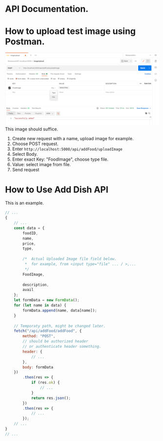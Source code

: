 # API Documentation.

How to upload test image using Postman.
===================
![Postman Usage](../docs/postman_upload.png)
This image should suffice.
1. Create new request with a name, upload image for example.
2. Choose POST request.
3. Enter `http://localhost:5000/api/addFood/uploadImage`
4. Select Body.
5. Enter exact Key: "FoodImage", choose type file.
6. Value: select image from file.
7. Send request


How to Use Add Dish API
===================
This is an example.
```javascript
// ...
{
    // ...
    const data = {
        foodID,
        name,
        price,
        type,
        
        /*  Actual Uploaded Image file field below.
         *  for example, from <input type="file" ... / >,...
         */
        FoodImage,
        
        description,
        avail
    };
    let formData = new FormData();
    for (let name in data) {
        formData.append(name, data[name]);
    }

    // Temporaty path, might be changed later.
    fetch("/api/addFood/addFood", {
        method: "POST",
        // should be authorized header
        // or authenticate header something.
        header: {
            // ...
        },
        body: formData
    })
        .then(res => {
            if (res.ok) {
                // ...
            }
            return res.json();
        })
        .then(res => {
            // ... 
        });
    // ...
}
// ...
```

